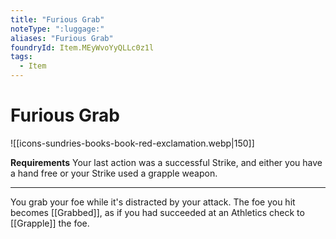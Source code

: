 ```yaml
---
title: "Furious Grab"
noteType: ":luggage:"
aliases: "Furious Grab"
foundryId: Item.MEyWvoYyQLLc0z1l
tags:
  - Item
---
```


# Furious Grab
![[icons-sundries-books-book-red-exclamation.webp|150]]

**Requirements** Your last action was a successful Strike, and either you have a hand free or your Strike used a grapple weapon.

* * *

You grab your foe while it's distracted by your attack. The foe you hit becomes [[Grabbed]], as if you had succeeded at an Athletics check to [[Grapple]] the foe.
